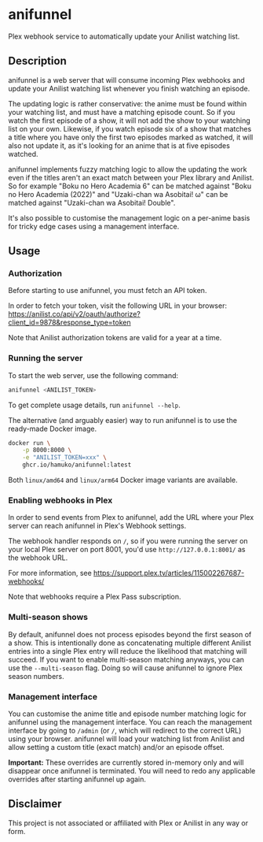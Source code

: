 # anifunnel

Plex webhook service to automatically update your Anilist watching list.

## Description

anifunnel is a web server that will consume incoming Plex webhooks and update your Anilist watching list whenever you finish watching an episode.

The updating logic is rather conservative: the anime must be found within your watching list, and must have a matching episode count. So if you watch the first episode of a show, it will not add the show to your watching list on your own. Likewise, if you watch episode six of a show that matches a title where you have only the first two episodes marked as watched, it will also not update it, as it's looking for an anime that is at five episodes watched.

anifunnel implements fuzzy matching logic to allow the updating the work even if the titles aren't an exact match between your Plex library and Anilist. So for example "Boku no Hero Academia 6" can be matched against "Boku no Hero Academia (2022)" and "Uzaki-chan wa Asobitai! ω" can be matched against "Uzaki-chan wa Asobitai! Double".

It's also possible to customise the management logic on a per-anime basis for tricky edge cases using a management interface.

## Usage

### Authorization

Before starting to use anifunnel, you must fetch an API token.

In order to fetch your token, visit the following URL in your browser: https://anilist.co/api/v2/oauth/authorize?client_id=9878&response_type=token

Note that Anilist authorization tokens are valid for a year at a time.

### Running the server

To start the web server, use the following command:

```bash
anifunnel <ANILIST_TOKEN>
```

To get complete usage details, run `anifunnel --help`.

The alternative (and arguably easier) way to run anifunnel is to use the ready-made Docker image.

```bash
docker run \
    -p 8000:8000 \
    -e "ANILIST_TOKEN=xxx" \
    ghcr.io/hamuko/anifunnel:latest
```

Both `linux/amd64` and `linux/arm64` Docker image variants are available.

### Enabling webhooks in Plex

In order to send events from Plex to anifunnel, add the URL where your Plex server can reach anifunnel in Plex's Webhook settings.

The webhook handler responds on `/`, so if you were running the server on your local Plex server on port 8001, you'd use `http://127.0.0.1:8001/` as the webhook URL.

For more information, see https://support.plex.tv/articles/115002267687-webhooks/

Note that webhooks require a Plex Pass subscription.

### Multi-season shows

By default, anifunnel does not process episodes beyond the first season of a show. This is intentionally done as concatenating multiple different Anilist entries into a single Plex entry will reduce the likelihood that matching will succeed. If you want to enable multi-season matching anyways, you can use the `--multi-season` flag. Doing so will cause anifunnel to ignore Plex season numbers.

### Management interface

You can customise the anime title and episode number matching logic for anifunnel using the management interface. You can reach the management interface by going to `/admin` (or `/`, which will redirect to the correct URL) using your browser. anifunnel will load your watching list from Anilist and allow setting a custom title (exact match) and/or an episode offset.

**Important:** These overrides are currently stored in-memory only and will disappear once anifunnel is terminated. You will need to redo any applicable overrides after starting anifunnel up again.

## Disclaimer

This project is not associated or affiliated with Plex or Anilist in any way or form.
